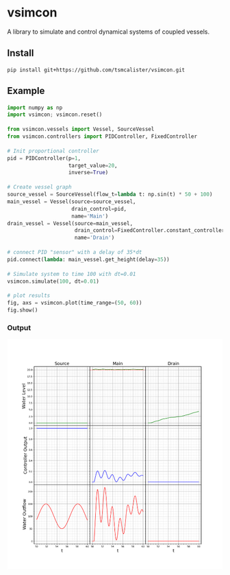 # vsimcon

A library to simulate and control dynamical systems of coupled vessels.

## Install
```shell script
pip install git+https://github.com/tsmcalister/vsimcon.git
```

## Example


```python
import numpy as np
import vsimcon; vsimcon.reset()

from vsimcon.vessels import Vessel, SourceVessel
from vsimcon.controllers import PIDController, FixedController

# Init proportional controller
pid = PIDController(p=1,
                    target_value=20,
                    inverse=True)

# Create vessel graph
source_vessel = SourceVessel(flow_t=lambda t: np.sin(t) * 50 + 100)
main_vessel = Vessel(source=source_vessel,
                     drain_control=pid,
                     name='Main')
drain_vessel = Vessel(source=main_vessel,
                      drain_control=FixedController.constant_controller(output=0),
                      name='Drain')

# connect PID "sensor" with a delay of 35*dt
pid.connect(lambda: main_vessel.get_height(delay=35))

# Simulate system to time 100 with dt=0.01
vsimcon.simulate(100, dt=0.01)

# plot results
fig, axs = vsimcon.plot(time_range=(50, 60))
fig.show()
```

### Output

![output of the example code](example.png)

